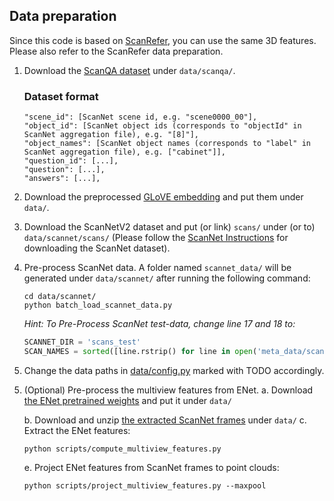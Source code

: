 ## Data preparation

Since this code is based on [ScanRefer](https://github.com/daveredrum/ScanRefer), you can use the same 3D features. Please also refer to the ScanRefer data preparation.


1. Download the [ScanQA dataset](https://drive.google.com/drive/folders/1-21A3TBE0QuofEwDg5oDz2z0HEdbVgL2?usp=sharing) under `data/scanqa/`. 

    ### Dataset format
    ```shell
    "scene_id": [ScanNet scene id, e.g. "scene0000_00"],
    "object_id": [ScanNet object ids (corresponds to "objectId" in ScanNet aggregation file), e.g. "[8]"],
    "object_names": [ScanNet object names (corresponds to "label" in ScanNet aggregation file), e.g. ["cabinet"]],
    "question_id": [...],
    "question": [...],
    "answers": [...],
    ```
2. Download the preprocessed [GLoVE embedding](http://kaldir.vc.in.tum.de/glove.p) and put them under `data/`.
3. Download the ScanNetV2 dataset and put (or link) `scans/` under (or to) `data/scannet/scans/` (Please follow the [ScanNet Instructions](data/scannet/README.md) for downloading the ScanNet dataset).
4. Pre-process ScanNet data. A folder named `scannet_data/` will be generated under `data/scannet/` after running the following command:
    ```shell
    cd data/scannet/
    python batch_load_scannet_data.py
    ```
    <em>Hint: To Pre-Process ScanNet test-data, change line 17 and 18 to:</em>
    ```python
    SCANNET_DIR = 'scans_test'
    SCAN_NAMES = sorted([line.rstrip() for line in open('meta_data/scannetv2_test.txt')])
    ```
5. Change the data paths in [data/config.py](../data/config.py) marked with TODO accordingly.
<!-- 5. (Optional) Download the preprocessed [multiview features (~36GB)](http://kaldir.vc.in.tum.de/enet_feats.hdf5) and put it under `data/scannet/scannet_data/`. -->
5. (Optional) Pre-process the multiview features from ENet. 
    a. Download [the ENet pretrained weights](http://kaldir.vc.in.tum.de/ScanRefer/scannetv2_enet.pth) and put it under `data/`
    
    b. Download and unzip [the extracted ScanNet frames](http://kaldir.vc.in.tum.de/3dsis/scannet_train_images.zip) under `data/`
    c. Extract the ENet features:
    ```shell
    python scripts/compute_multiview_features.py
    ```
    e. Project ENet features from ScanNet frames to point clouds:
    ```shell
    python scripts/project_multiview_features.py --maxpool
    ```